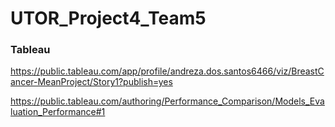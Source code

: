 # UTOR_Project4_Team5

### Tableau

https://public.tableau.com/app/profile/andreza.dos.santos6466/viz/BreastCancer-MeanProject/Story1?publish=yes

https://public.tableau.com/authoring/Performance_Comparison/Models_Evaluation_Performance#1
